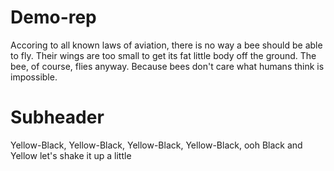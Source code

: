 # Demo-rep
Accoring to all known laws of aviation, there is no way a bee should be able to fly.
Their wings are too small to get its fat little body off the ground.
The bee, of course, flies anyway.
Because bees don't care what humans think is impossible.


# Subheader
Yellow-Black, Yellow-Black, Yellow-Black, Yellow-Black, ooh Black and Yellow let's shake it up a little
